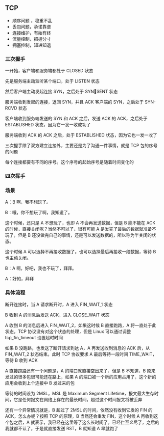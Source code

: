 ## TCP

- 顺序问题 ，稳重不乱
- 丢包问题，承诺靠谱
- 连接维护，有始有终
- 流量控制，把握分寸
- 拥塞控制，知进知退

### 三次握手

一开始，客户端和服务端都处于 CLOSED 状态

先是服务端主动监听某个端口，处于 LISTEN 状态

然后客户端主动发起连接 SYN，之后处于 SYNSENT 状态

服务端收到发起的连接，返回 SYN，并且 ACK 客户端的 SYN，之后处于 SYN-RCVD 状态

客户端收到服务端发送的 SYN 和 ACK 之后，发送 ACK 的 ACK，之后处于 ESTABLISHED 状态，因为它一发一收成功了

服务端收到 ACK 的 ACK 之后，处于 ESTABLISHED 状态，因为它也一发一收了

三次握手除了双方建立连接外，主要还是为了沟通一件事情，就是 TCP 包的序号的问题

每个连接都要有不同的序号。这个序号的起始序号是随着时间变化的

### 四次挥手

### 场景

A：B 啊，我不想玩了。

B：哦，你不想玩了啊，我知道了。

这个时候，还只是 A 不想玩了，也即 A 不会再发送数据，但是 B 能不能在 ACK 的时候，直接关闭呢？当然不可以了，很有可能 A 是发完了最后的数据就准备不玩了，但是 B 还没做完自己的事情，还是可以发送数据的，所以称为半关闭的状态。

这个时候 A 可以选择不再接收数据了，也可以选择最后再接收一段数据，等待 B 也主动关闭。

B：A 啊，好吧，我也不玩了，拜拜。

A：好的，拜拜

### 具体流程

断开连接时，当 A 请求断开时，A 进入 FIN_WAIT_1 状态

B 收到 A 的消息后发送 ACK，进入 CLOSE_WAIT 状态

A 收到 B 的消息后进入 FIN_WAIT_2，如果这时候 B 直接跑路，A 将一直处于此状态。TCP 协议没有对这个状态的处理，但是 Linux 可以通过调整 tcp_fin_timeout 设置超时时间

如果 B 没跑路，也发送了断开请求到达 A，A 再发送收到消息的 ACK 后，从 FIN_WAIT_2 状态结束。此时 TCP 协议要求 A 最后等待一段时间 TIME_WAIT，等待 B 收到 ACK

A 直接跑路还有一个问题是，A 的端口就直接空出来了，但是 B 不知道，B 原来发过的很多包很可能还在路上，如果 A 的端口被一个新的应用占用了，这个新的应用会收到上个连接中 B 发过来的包

等待的时间设为 2MSL，MSL 是 Maximum Segment Lifetime，报文最大生存时间，它是任何报文在网络上存在的最长时间，超过这个时间报文将被丢弃

还有一个异常情况就是，B 超过了 2MSL 的时间，依然没有收到它发的 FIN 的 ACK，怎么办呢？按照 TCP 的原理，B 当然还会重发 FIN，这个时候 A 再收到这个包之后，A 就表示，我已经在这里等了这么长时间了，已经仁至义尽了，之后的我就都不认了，于是就直接发送 RST，B 就知道 A 早就跑了
